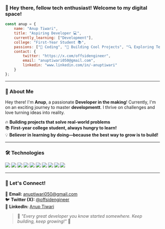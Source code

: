 ### 👋 Hey there, fellow tech enthusiast! Welcome to my digital space!

```js
const anup = {
    name: "Anup Tiwari",
    title: "Aspiring Developer 💻",
    currently_learning: ["Development"],
    college: "First-Year Student 📚",
    passions: ["🚀 Coding", "🔨 Building Cool Projects", "🔍 Exploring Tech"],
    contact: {
        twitter: "https://x.com/offsidengineer",
        email: "anuptiwari050@gmail.com",
        linkedin: "www.linkedin.com/in/-anuptiwari"
    }
};
```

---

### 🌟 About Me

Hey there! I'm **Anup**, a passionate **Developer in the making**! Currently, I'm on an exciting journey to master **developmentt**. I thrive on challenges and love turning ideas into reality.

🔥 **Building projects that solve real-world problems**  
📚 **First-year college student, always hungry to learn!**  
💡 **Believer in learning by doing—because the best way to grow is to build!**

---

### 🛠 Technologies

<p>
    <img src="https://img.shields.io/badge/-JavaScript-F7DF1E?style=flat&logo=javascript&logoColor=black"/>
    <img src="https://img.shields.io/badge/-Python-3776AB?style=flat&logo=python&logoColor=white"/>
    <img src="https://img.shields.io/badge/-Node.js-339933?style=flat&logo=node.js&logoColor=white"/>
    <img src="https://img.shields.io/badge/-React-61DAFB?style=flat&logo=react&logoColor=black"/>
    <img src="https://img.shields.io/badge/-Express.js-000000?style=flat&logo=express&logoColor=white"/>
    <img src="https://img.shields.io/badge/-MongoDB-47A248?style=flat&logo=mongodb&logoColor=white"/>
    <img src="https://img.shields.io/badge/-HTML5-E34F26?style=flat&logo=html5&logoColor=white"/>
    <img src="https://img.shields.io/badge/-CSS3-1572B6?style=flat&logo=css3&logoColor=white"/>
    <img src="https://img.shields.io/badge/-Firebase-FFCA28?style=flat&logo=firebase&logoColor=black"/>
    <img src="https://img.shields.io/badge/-Cloudinary-3448C5?style=flat&logo=cloudinary&logoColor=white"/>
    
</p>

---

### 🤝 Let's Connect!

📩 **Email:** [anuptiwari050@gmail.com](mailto:anuptiwari050@gmail.com)  
🐦 **Twitter (X):** [@offsidengineer](https://x.com/offsidengineer)  
🔗 **LinkedIn:** [Anup Tiwari](www.linkedin.com/in/-anuptiwari)  

> 🌟 *"Every great developer you know started somewhere. Keep building, keep growing!"* 🚀
